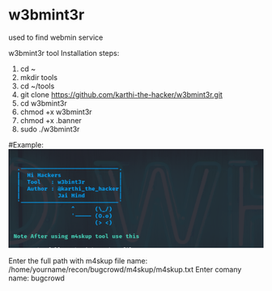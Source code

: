 # w3bmint3r
used to find webmin service

w3bmint3r tool Installation steps:

1. cd ~
2. mkdir tools
3. cd ~/tools
4. git clone https://github.com/karthi-the-hacker/w3bmint3r.git
5. cd w3bmint3r
6. chmod +x w3bmint3r
7. chmod +x .banner
8. sudo ./w3bmint3r




#Example:
![alt text](https://github.com/karthi-the-hacker/w3bmint3r/raw/main/sample.png)

Enter the full path with m4skup file name: /home/yourname/recon/bugcrowd/m4skup/m4skup.txt
Enter comany name: bugcrowd
